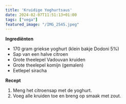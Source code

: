 ```yaml
---
title: 'Kruidige Yoghurtsaus'
date: 2024-02-07T11:51:13+01:00
tags: ["vega"]
featured_image: "/IMG_2545.jpeg"
---
```


**Ingrediënten**
- 170 gram griekse yoghurt (klein bakje Dodoni 5%)
- Sap van een halve citroen
- Grote theelepel Vadouvan kruiden
- Grote theelepel komijn (gemalen)
- Eetlepel siracha

**Recept**
1. Meng het citroensap met de yoghurt.
2. Voeg alle kruiden toe en breng op smaak met zout.